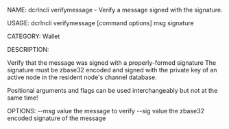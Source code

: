 NAME:
   dcrlncli verifymessage - Verify a message signed with the signature.

USAGE:
   dcrlncli verifymessage [command options] msg signature

CATEGORY:
   Wallet

DESCRIPTION:
   
  Verify that the message was signed with a properly-formed signature
  The signature must be zbase32 encoded and signed with the private key of
  an active node in the resident node's channel database.

  Positional arguments and flags can be used interchangeably but not at the same time!

OPTIONS:
   --msg value  the message to verify
   --sig value  the zbase32 encoded signature of the message
   
